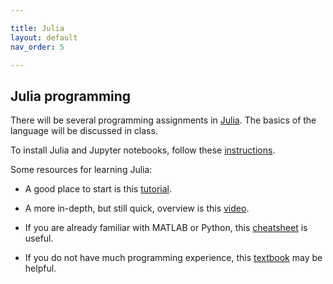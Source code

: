 ```yaml
---

title: Julia
layout: default
nav_order: 5

---
```


## Julia programming

There will be several programming assignments in [Julia](https://julialang.org/). The basics of the language will be discussed in class.

To install Julia and Jupyter notebooks, follow these [instructions](https://datatofish.com/add-julia-to-jupyter/).

Some resources for learning Julia:

- A good place to start is this [tutorial](https://www.analyticsvidhya.com/blog/2017/10/comprehensive-tutorial-learn-data-science-julia-from-scratch/).

- A more in-depth, but still quick, overview is this [video](https://www.youtube.com/watch?v=8h8rQyEpiZA&t).

- If you are already familiar with MATLAB or Python, this [cheatsheet](https://cheatsheets.quantecon.org/) is useful.

- If you do not have much programming experience, this [textbook](https://benlauwens.github.io/ThinkJulia.jl/latest/book.html) may be helpful.

